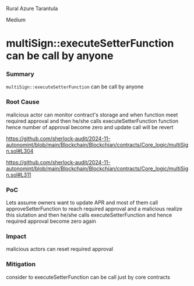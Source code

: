 Rural Azure Tarantula

Medium

# multiSign::executeSetterFunction can be call by anyone

### Summary

`multiSign::executeSetterFunction` can be call by anyone

### Root Cause

malicious actor can monitor contract's storage and when function meet required approval and then he/she calls executeSetterFunction function hence number of approval become zero and update call will be revert

https://github.com/sherlock-audit/2024-11-autonomint/blob/main/Blockchain/Blockchian/contracts/Core_logic/multiSign.sol#L304

https://github.com/sherlock-audit/2024-11-autonomint/blob/main/Blockchain/Blockchian/contracts/Core_logic/multiSign.sol#L311

### PoC
Lets assume owners want to update APR and most of them call approveSetterFunction to reach required approval and a malicious realize this siutation and then he/she calls executeSetterFunction and hence required approval become zero again



### Impact
malicious actors can reset required approval 

### Mitigation

consider to executeSetterFunction can be call just by core contracts